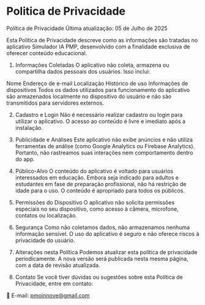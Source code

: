 # Politica de Privacidade
Política de Privacidade
Última atualização: 05 de Julho de 2025

Esta Política de Privacidade descreve como as informações são tratadas no aplicativo Simulador IA PMP, desenvolvido com a finalidade exclusiva de oferecer conteúdo educacional.

1. Informações Coletadas
O aplicativo não coleta, armazena ou compartilha dados pessoais dos usuários. Isso inclui:

Nome
Endereço de e-mail
Localização
Histórico de uso
Informações de dispositivos
Todos os dados utilizados para funcionamento do aplicativo são armazenados localmente no dispositivo do usuário e não são transmitidos para servidores externos.

2. Cadastro e Login
Não é necessário realizar cadastro ou login para utilizar o aplicativo. O acesso ao conteúdo é livre e imediato após a instalação.

3. Publicidade e Análises
Este aplicativo não exibe anúncios e não utiliza ferramentas de análise (como Google Analytics ou Firebase Analytics). Portanto, não rastreamos suas interações nem comportamento dentro do app.

4. Público-Alvo
O conteúdo do aplicativo é voltado para usuários interessados em educação. Embora seja indicado para adultos e estudantes em fase de preparação profissional, não há restrição de idade para o uso. O conteúdo é apropriado para todos os públicos.

5. Permissões do Dispositivo
O aplicativo não solicita permissões especiais no seu dispositivo, como acesso à câmera, microfone, contatos ou localização.

6. Segurança
Como não coletamos dados, não armazenamos nenhuma informação sensível. O uso do aplicativo é seguro e não oferece riscos à privacidade do usuário.

7. Alterações nesta Política
Podemos atualizar esta política de privacidade periodicamente. A nova versão será publicada nesta mesma página, com a data de revisão atualizada.

8. Contato
Se você tiver dúvidas ou sugestões sobre esta Política de Privacidade, entre em contato:

📧 E-mail: pmoinnove@gmail.com
